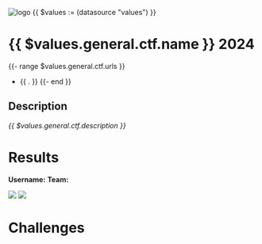 ![logo](assets/logo.png)
{{ $values := (datasource "values") }}

# {{ $values.general.ctf.name }} 2024
{{- range $values.general.ctf.urls }}
- {{ . }}
{{- end }}

## Description
*{{ $values.general.ctf.description }}*

# Results
**Username:**
**Team:**

![ ](assets/scoreboard.png)
![ ](assets/team-score.png)

# Challenges
